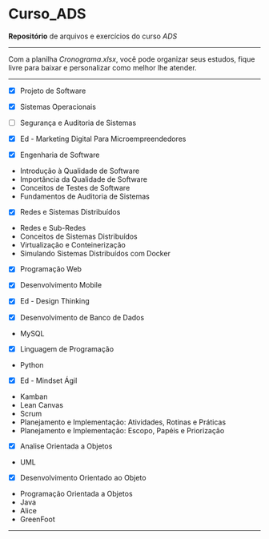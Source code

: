 # Curso_ADS
 **Repositório** de arquivos e exercícios do curso *ADS*
 ***

Com a planilha *Cronograma.xlsx*, você pode organizar seus estudos, fique livre para baixar e personalizar como melhor lhe atender.
***
 - [x] Projeto de Software
 - [x] Sistemas Operacionais
 - [ ] Segurança e Auditoria de Sistemas
 - [x] Ed - Marketing Digital Para Microempreendedores

 - [x] Engenharia de Software
  * Introdução à Qualidade de Software
  * Importância da Qualidade de Software
  * Conceitos de Testes de Software
  * Fundamentos de Auditoria de Sistemas
 
 - [x] Redes e Sistemas Distribuídos
  * Redes e Sub-Redes
  * Conceitos de Sistemas Distribuídos
  * Virtualização e Conteinerização
  * Simulando Sistemas Distribuídos com Docker

 - [x] Programação Web
 - [x] Desenvolvimento Mobile
 - [x] Ed - Design Thinking

 - [x] Desenvolvimento de Banco de Dados
  * MySQL
 - [x] Linguagem de Programação
  * Python
 - [x] Ed - Mindset Ágil
  * Kamban
  * Lean Canvas
  * Scrum
  * Planejamento e Implementação: Atividades, Rotinas e Práticas
  * Planejamento e Implementação: Escopo, Papéis e Priorização
 - [x] Analise Orientada a Objetos
  * UML
 - [x] Desenvolvimento Orientado ao Objeto
  * Programação Orientada a Objetos
  * Java
  * Alice
  * GreenFoot
  
  
***
